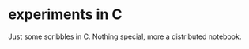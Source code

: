 experiments in C
================

Just some scribbles in C. Nothing special, more a distributed notebook.
